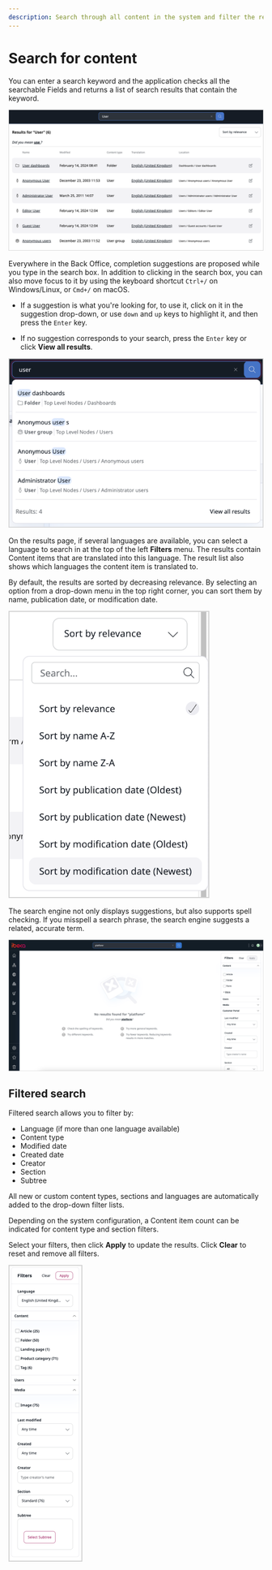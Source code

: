 ```yaml
---
description: Search through all content in the system and filter the results by different criteria.
---
```


# Search for content

You can enter a search keyword and the application checks all the searchable Fields and returns a list of search results that contain the keyword.

![Basic Search](img/basic_search.png)

Everywhere in the Back Office, completion suggestions are proposed while you type in the search box.
In addition to clicking in the search box, you can also move focus to it by using the keyboard shortcut `Ctrl+/` on Windows/Linux, or `Cmd+/` on macOS.

- If a suggestion is what you're looking for, to use it, click on it in the suggestion drop-down, or use `down` and `up` keys to highlight it, and then press the `Enter` key.

- If no suggestion corresponds to your search, press the `Enter` key or click **View all results**.

![Suggestion drop-down](img/suggestion.png)

On the results page, if several languages are available, you can select a language to search in at the top of the left **Filters** menu.
The results contain Content items that are translated into this language.
The result list also shows which languages the content item is translated to.

By default, the results are sorted by decreasing relevance.
By selecting an option from a drop-down menu in the top right corner, you can sort them by name, publication date, or modification date.

![Sorting menu](img/sorting_menu.png)

The search engine not only displays suggestions, but also supports spell checking.
If you misspell a search phrase, the search engine suggests a related, accurate term.

![Spell checking](img/spell_checking.png)

## Filtered search

Filtered search allows you to filter by:

- Language (if more than one language available)
- Content type
- Modified date
- Created date
- Creator
- Section
- Subtree

All new or custom content types, sections and languages are automatically added to the drop-down filter lists.

Depending on the system configuration, a Content item count can be indicated for content type and section filters.

Select your filters, then click **Apply** to update the results.
Click **Clear** to reset and remove all filters.

![Filtered Search](img/filtered_search.png)
